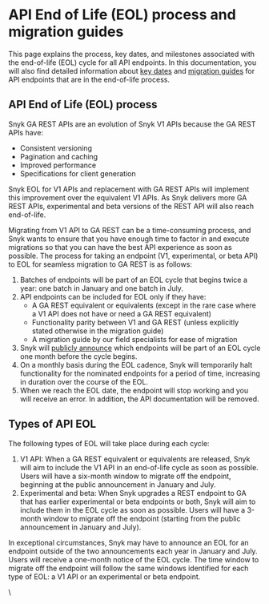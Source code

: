 # API End of Life (EOL) process and migration guides

This page explains the process, key dates, and milestones associated with the end-of-life (EOL) cycle for all API endpoints. In this documentation, you will also find detailed information about [key dates](api-eol-endpoints-and-key-dates.md) and [migration guides](guides-to-migration/) for API endpoints that are in the end-of-life process.

## API End of Life (EOL) process

Snyk GA REST APIs are an evolution of Snyk V1 APIs because the GA REST APIs have:

* Consistent versioning
* Pagination and caching
* Improved performance
* Specifications for client generation

Snyk EOL for V1 APIs and replacement with GA REST APIs will implement this improvement over the equivalent V1 APIs. As Snyk delivers more GA REST APIs, experimental and beta versions of the REST API will also reach end-of-life.

Migrating from V1 API to GA REST can be a time-consuming process, and Snyk wants to ensure that you have enough time to factor in and execute migrations so that you can have the best API experience as soon as possible. The process for taking an endpoint (V1, experimental, or beta API) to EOL for seamless migration to GA REST is as follows:

1. Batches of endpoints will be part of an EOL cycle that begins twice a year: one batch in January and one batch in July.
2. API endpoints can be included for EOL only if they have:
   * A GA REST equivalent or equivalents (except in the rare case where a V1 API does not have or need a GA REST equivalent)
   * Functionality parity between V1 and GA REST (unless explicitly stated otherwise in the migration guide)
   * A migration guide by our field specialists for ease of migration
3. Snyk will [publicly announce](http://updates.snyk.io/) which endpoints will be part of an EOL cycle one month before the cycle begins.
4. On a monthly basis during the EOL cadence, Snyk will temporarily halt functionality for the nominated endpoints for a period of time, increasing in duration over the course of the EOL.
5. When we reach the EOL date, the endpoint will stop working and you will receive an error. In addition, the API documentation will be removed.

## Types of API EOL

The following types of EOL will take place during each cycle:

1. V1 API: When a GA REST equivalent or equivalents are released, Snyk will aim to include the V1 API in an end-of-life cycle as soon as possible. Users will have a six-month window to migrate off the endpoint, beginning at the public announcement in January and July.
2. Experimental and beta: When Snyk upgrades a REST endpoint to GA that has earlier experimental or beta endpoints or both, Snyk will aim to include them in the EOL cycle as soon as possible. Users will have a 3-month window to migrate off the endpoint (starting from the public announcement in January and July).

In exceptional circumstances, Snyk may have to announce an EOL for an endpoint outside of the two announcements each year in January and July. Users will receive a one-month notice of the EOL cycle. The time window to migrate off the endpoint will follow the same windows identified for each type of EOL: a V1 API or an experimental or beta endpoint.

\\

